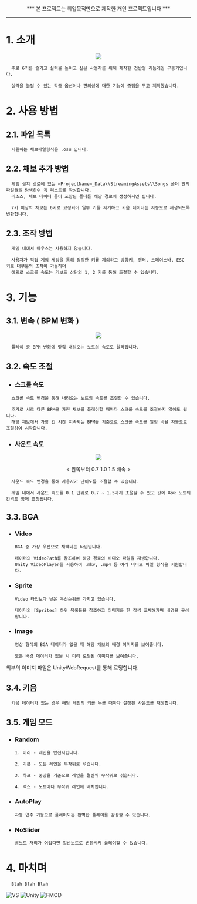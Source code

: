 <p align="center"> *** 본 프로젝트는 취업목적만으로 제작한 개인 프로젝트입니다 ***
      
- - -
      
# 1. 소개
<p align="center"> <img src="https://user-images.githubusercontent.com/19517385/192090994-a74490b6-86d2-41c1-ac09-f3453efd69c3.gif"> 

      주로 6키를 즐기고 실력을 높이고 싶은 사용자를 위해 제작한 건반형 리듬게임 구동기입니다.
      
      실력을 늘릴 수 있는 각종 옵션이나 편의성에 대한 기능에 중점을 두고 제작했습니다.

# 2. 사용 방법
## 2.1. 파일 목록
      
      지원하는 채보파일형식은 .osu 입니다.
      
## 2.2. 채보 추가 방법

      게임 설치 경로에 있는 <ProjectName>_Data\\StreamingAssets\\Songs 폴더 안의 파일들을 탐색하여 곡 리스트를 작성합니다.
      리소스, 채보 데이터 등이 포함된 폴더를 해당 경로에 생성하시면 됩니다.
      
      7키 이상의 채보는 6키로 고정되어 일부 키를 제거하고 키음 데이터는 자동으로 재생되도록 변환합니다.
      
## 2.3. 조작 방법
      
      게임 내에서 마우스는 사용하지 않습니다.
      
      사용자가 직접 게임 세팅을 통해 정의한 키를 제외하고 방향키, 엔터, 스페이스바, ESC 키로 대부분의 조작이 가능하며
      예외로 스크롤 속도는 키보드 상단의 1, 2 키를 통해 조절할 수 있습니다.

# 3. 기능
## 3.1. 변속 ( BPM 변화 )
<p align="center"> <img src="https://user-images.githubusercontent.com/19517385/192090996-143422c0-63f3-4b4f-ab86-39d1c3b0af73.gif">    
            
      플레이 중 BPM 변화에 맞춰 내려오는 노트의 속도도 달라집니다.
      
## 3.2. 속도 조절
* ### 스크롤 속도
<p align="center">
      
      스크롤 속도 변경을 통해 내려오는 노트의 속도를 조절할 수 있습니다.
      
      추가로 서로 다른 BPM을 가진 채보를 플레이할 때마다 스크롤 속도를 조절하지 않아도 됩니다.
      해당 채보에서 가장 긴 시간 지속되는 BPM을 기준으로 스크롤 속도를 일정 비율 자동으로 조절하여 시작합니다.
      
* ### 사운드 속도
<p align="center"> <img src="https://user-images.githubusercontent.com/19517385/192102583-13d6f6a2-4513-43c0-b0ff-0c9246b72707.gif">
<p align="center"> < 왼쪽부터 0.7  1.0  1.5 배속 >
                
      사운드 속도 변경을 통해 사용자가 난이도를 조절할 수 있습니다.
    
      게임 내에서 사운드 속도를 0.1 단위로 0.7 ~ 1.5까지 조절할 수 있고 값에 따라 노트의 간격도 함께 조정됩니다.
    
## 3.3. BGA
* ### Video
        
      BGA 중 가장 우선으로 채택되는 타입입니다.
      
      데이터의 VideoPath를 참조하여 해당 경로의 비디오 파일을 재생합니다.
      Unity VideoPlayer를 사용하여 .mkv, .mp4 등 여러 비디오 파일 형식을 지원합니다.
                     
* ### Sprite
      
      Video 타입보다 낮은 우선순위를 가지고 있습니다.
      
      데이터의 [Sprites] 하위 목록들을 참조하고 이미지를 한 장씩 교체해가며 배경을 구성합니다.
              
* ### Image
      
      영상 형식의 BGA 데이터가 없을 때 해당 채보의 배경 이미지를 보여줍니다.
      
      모든 배경 데이터가 없을 시 미리 로딩된 이미지를 보여줍니다.

외부의 이미지 파일은 UnityWebRequest를 통해 로딩합니다.

## 3.4. 키음
      
      키음 데이터가 있는 경우 해당 레인의 키를 누를 때마다 설정된 사운드를 재생합니다.

## 3.5. 게임 모드
* ### Random

      1. 미러 - 레인을 반전시킵니다.

      2. 기본 - 모든 레인을 무작위로 섞습니다.
      
      3. 하프 - 중앙을 기준으로 레인을 절반씩 무작위로 섞습니다.
      
      4. 맥스 - 노트마다 무작위 레인에 배치합니다.

* ### AutoPlay
      
      자동 연주 기능으로 플레이되는 완벽한 플레이를 감상할 수 있습니다.
      
* ### NoSlider
      
      롱노트 처리가 어렵다면 일반노트로 변환시켜 플레이할 수 있습니다.
      
# 4. 마치며
      
      Blah Blah Blah
      
![VS](https://img.shields.io/badge/VS2019-v16.11.15-red?style=flat&logo=visualstudio)
![Unity](https://img.shields.io/badge/Unity-v2020.3.34f1-blue?style=flat&logo=unity)
![FMOD](https://img.shields.io/badge/FMOD-v2.01.11-brightgreen?style=flat&logo=FMOD)

